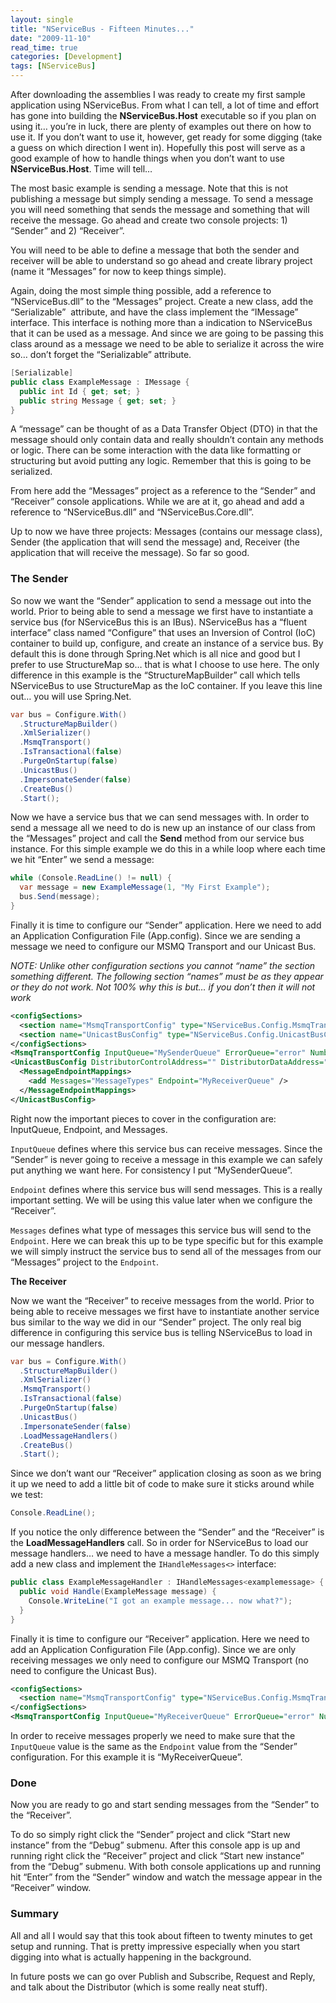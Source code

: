 ```yaml
---
layout: single
title: "NServiceBus - Fifteen Minutes..."
date: "2009-11-10"
read_time: true
categories: [Development]
tags: [NServiceBus]
---
```


After downloading the assemblies I was ready to create my first sample application using NServiceBus. 
From what I can tell, a lot of time and effort has gone into building the **NServiceBus.Host** executable so if you plan on using it… you’re in luck, 
there are plenty of examples out there on how to use it. If you don’t want to use it, however, get ready for some digging 
(take a guess on which direction I went in). Hopefully this post will serve as a good example of how to handle things when you don’t want to use **NServiceBus.Host**. 
Time will tell…

The most basic example is sending a message. Note that this is not publishing a message but simply sending a message. 
To send a message you will need something that sends the message and something that will receive the message. 
Go ahead and create two console projects: 1) “Sender” and 2) “Receiver”.

You will need to be able to define a message that both the sender and receiver will be able to understand so go ahead and create library project 
(name it “Messages” for now to keep things simple).

Again, doing the most simple thing possible, add a reference to “NServiceBus.dll” to the “Messages” project. 
Create a new class, add the “Serializable”  attribute, and have the class implement the “IMessage” interface. 
This interface is nothing more than a indication to NServiceBus that it can be used as a message. 
And since we are going to be passing this class around as a message we need to be able to serialize it across the wire so… don’t forget the “Serializable” attribute.

```csharp
[Serializable]
public class ExampleMessage : IMessage {
  public int Id { get; set; }
  public string Message { get; set; }
}
```

A “message” can be thought of as a Data Transfer Object (DTO) in that the message should only contain data and really shouldn’t contain any methods or logic. 
There can be some interaction with the data like formatting or structuring but avoid putting any logic. Remember that this is going to be serialized.

From here add the “Messages” project as a reference to the “Sender” and “Receiver” console applications. 
While we are at it, go ahead and add a reference to “NServiceBus.dll” and “NServiceBus.Core.dll”.

Up to now we have three projects: Messages (contains our message class), Sender (the application that will send the message) and, 
Receiver (the application that will receive the message). So far so good.

### The Sender

So now we want the “Sender” application to send a message out into the world. 
Prior to being able to send a message we first have to instantiate a service bus (for NServiceBus this is an IBus). 
NServiceBus has a “fluent interface” class named “Configure” that uses an Inversion of Control (IoC) container to build up, configure, 
and create an instance of a service bus. By default this is done through Spring.Net which is all nice and good but I prefer to use 
StructureMap so… that is what I choose to use here. The only difference in this example is the “StructureMapBuilder” call which tells 
NServiceBus to use StructureMap as the IoC container. If you leave this line out… you will use Spring.Net.

```csharp
var bus = Configure.With()
  .StructureMapBuilder()
  .XmlSerializer()
  .MsmqTransport()
  .IsTransactional(false)
  .PurgeOnStartup(false)
  .UnicastBus()
  .ImpersonateSender(false)
  .CreateBus()
  .Start();
```

Now we have a service bus that we can send messages with. 
In order to send a message all we need to do is new up an instance of our class from the “Messages” project and call the **Send** method from our service bus instance. 
For this simple example we do this in a while loop where each time we hit “Enter” we send a message:

```csharp
while (Console.ReadLine() != null) {
  var message = new ExampleMessage(1, "My First Example");
  bus.Send(message);
}
```

Finally it is time to configure our “Sender” application. Here we need to add an Application Configuration File (App.config). 
Since we are sending a message we need to configure our MSMQ Transport and our Unicast Bus.

_NOTE: Unlike other configuration sections you cannot “name” the section something different. 
The following section “names” must be as they appear or they do not work. Not 100% why this is but… if you don’t then it will not work_

```xml
<configSections>
  <section name="MsmqTransportConfig" type="NServiceBus.Config.MsmqTransportConfig, NServiceBus.Core" />
  <section name="UnicastBusConfig" type="NServiceBus.Config.UnicastBusConfig, NServiceBus.Core" />
</configSections>
<MsmqTransportConfig InputQueue="MySenderQueue" ErrorQueue="error" NumberOfWorkerThreads="1" MaxRetries="5" />
<UnicastBusConfig DistributorControlAddress="" DistributorDataAddress="" ForwardReceivedMessagesTo="">
  <MessageEndpointMappings>
    <add Messages="MessageTypes" Endpoint="MyReceiverQueue" /> 
  </MessageEndpointMappings> 
</UnicastBusConfig>
```

Right now the important pieces to cover in the configuration are: InputQueue, Endpoint, and Messages.

`InputQueue` defines where this service bus can receive messages. Since the “Sender” is never going to receive a message in this example we can safely put anything we want here. For consistency I put “MySenderQueue”.

`Endpoint` defines where this service bus will send messages. This is a really important setting. We will be using this value later when we configure the “Receiver”.

`Messages` defines what type of messages this service bus will send to the `Endpoint`. Here we can break this up to be type specific but for this example we will simply instruct the service bus to send all of the messages from our “Messages” project to the `Endpoint`.

**The Receiver**

Now we want the “Receiver” to receive messages from the world. Prior to being able to receive messages we first have to instantiate another service bus similar to the way we did in our “Sender” project. The only real big difference in configuring this service bus is telling NServiceBus to load in our message handlers.

```csharp
var bus = Configure.With()
  .StructureMapBuilder()
  .XmlSerializer()
  .MsmqTransport()
  .IsTransactional(false)
  .PurgeOnStartup(false)
  .UnicastBus()
  .ImpersonateSender(false)
  .LoadMessageHandlers()
  .CreateBus()
  .Start();
```

Since we don’t want our “Receiver” application closing as soon as we bring it up we need to add a little bit of code to make sure it sticks around while we test:

```csharp
Console.ReadLine();
```

If you notice the only difference between the “Sender” and the “Receiver” is the **LoadMessageHandlers** call. 
So in order for NServiceBus to load our message handlers… we need to have a message handler. 
To do this simply add a new class and implement the `IHandleMessages<>` interface:

```csharp
public class ExampleMessageHandler : IHandleMessages<examplemessage> {
  public void Handle(ExampleMessage message) {
    Console.WriteLine("I got an example message... now what?");
  }
}
```

Finally it is time to configure our “Receiver” application. Here we need to add an Application Configuration File (App.config). 
Since we are only receiving messages we only need to configure our MSMQ Transport (no need to configure the Unicast Bus).

```xml
<configSections>
  <section name="MsmqTransportConfig" type="NServiceBus.Config.MsmqTransportConfig, NServiceBus.Core" />
</configSections> 
<MsmqTransportConfig InputQueue="MyReceiverQueue" ErrorQueue="error" NumberOfWorkerThreads="1" MaxRetries="5" /> 
```

In order to receive messages properly we need to make sure that the `InputQueue` value is the same as the `Endpoint` value from the “Sender” configuration. 
For this example it is “MyReceiverQueue”.

### Done

Now you are ready to go and start sending messages from the “Sender” to the “Receiver”.

To do so simply right click the “Sender” project and click “Start new instance” from the “Debug” submenu. 
After this console app is up and running right click the “Receiver” project and click “Start new instance” from the “Debug” submenu. 
With both console applications up and running hit “Enter” from the “Sender” window and watch the message appear in the “Receiver” window.

### Summary

All and all I would say that this took about fifteen to twenty minutes to get setup and running. 
That is pretty impressive especially when you start digging into what is actually happening in the background.

In future posts we can go over Publish and Subscribe, Request and Reply, and talk about the Distributor (which is some really neat stuff).

